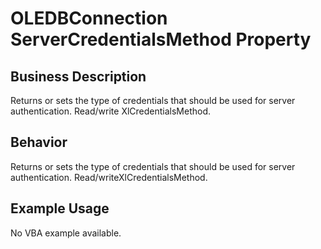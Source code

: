 # OLEDBConnection ServerCredentialsMethod Property

## Business Description
Returns or sets the type of credentials that should be used for server authentication. Read/write XlCredentialsMethod.

## Behavior
Returns or sets the type of credentials that should be used for server authentication. Read/writeXlCredentialsMethod.

## Example Usage
No VBA example available.